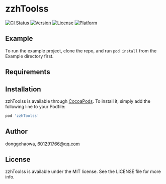 # zzhToolss

[![CI Status](https://img.shields.io/travis/donggehaowa/zzhToolss.svg?style=flat)](https://travis-ci.org/donggehaowa/zzhToolss)
[![Version](https://img.shields.io/cocoapods/v/zzhToolss.svg?style=flat)](https://cocoapods.org/pods/zzhToolss)
[![License](https://img.shields.io/cocoapods/l/zzhToolss.svg?style=flat)](https://cocoapods.org/pods/zzhToolss)
[![Platform](https://img.shields.io/cocoapods/p/zzhToolss.svg?style=flat)](https://cocoapods.org/pods/zzhToolss)

## Example

To run the example project, clone the repo, and run `pod install` from the Example directory first.

## Requirements

## Installation

zzhToolss is available through [CocoaPods](https://cocoapods.org). To install
it, simply add the following line to your Podfile:

```ruby
pod 'zzhToolss'
```

## Author

donggehaowa, 601291766@qq.com

## License

zzhToolss is available under the MIT license. See the LICENSE file for more info.
